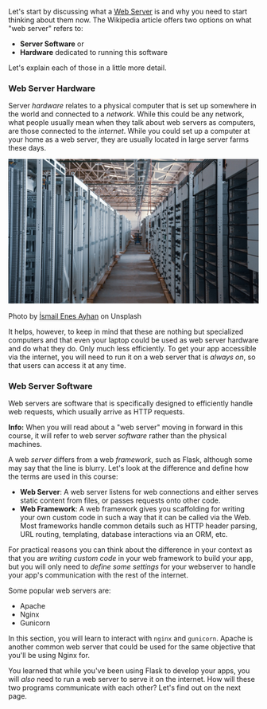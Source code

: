 Let's start by discussing what a <a href="https://en.wikipedia.org/wiki/Web_server" target="_blank">Web Server</a> is and why you need to start thinking about them now. The Wikipedia article offers two options on what "web server" refers to:

- **Server Software** or
- **Hardware** dedicated to running this software

Let's explain each of those in a little more detail.

### Web Server Hardware

Server _hardware_ relates to a physical computer that is set up somewhere in the world and connected to a _network_. While this could be any network, what people usually mean when they talk about web servers as computers, are those connected to the _internet_. While you could set up a computer at your home as a web server, they are usually located in large server farms these days.

<img alt="View of a Server Farm" title="View of a Server Farm" class="img-responsive cn_image" src="https://github.com/CodingNomads/static/blob/main/flask-webdev/imgs/server_farm.jpg?raw=true">

Photo by <a href="https://unsplash.com/@ismailenesayhan" target="_blank">İsmail Enes Ayhan</a> on Unsplash

It helps, however, to keep in mind that these are nothing but specialized computers and that even your laptop could be used as web server hardware and do what they do. Only much less efficiently. To get your app accessible via the internet, you will need to run it on a web server that is _always on_, so that users can access it at any time.

### Web Server Software

Web servers are software that is specifically designed to efficiently handle web requests, which usually arrive as HTTP requests.

<div class='alert alert-info' role='alert'>
    <strong>Info:</strong> When you will read about a "web server" moving in forward in this course, it will refer to web server <em>software</em> rather than the physical machines.
</div>

A web _server_ differs from a web _framework_, such as Flask, although some may say that the line is blurry. Let's look at the difference and define how the terms are used in this course:

- **Web Server**: A web server listens for web connections and either serves static content from files, or passes requests onto other code.
- **Web Framework**: A web framework gives you scaffolding for writing your own custom code in such a way that it can be called via the Web. Most frameworks handle common details such as HTTP header parsing, URL routing, templating, database interactions via an ORM, etc.

For practical reasons you can think about the difference in your context as that you are _writing custom code_ in your web framework to build your app, but you will only need to _define some settings_ for your webserver to handle your app's communication with the rest of the internet.

Some popular web servers are:

- Apache
- Nginx
- Gunicorn

In this section, you will learn to interact with `nginx` and `gunicorn`. Apache is another common web server that could be used for the same objective that you'll be using Nginx for.

You learned that while you've been using Flask to develop your apps, you will _also_ need to run a web server to serve it on the internet. How will these two programs communicate with each other? Let's find out on the next page.
